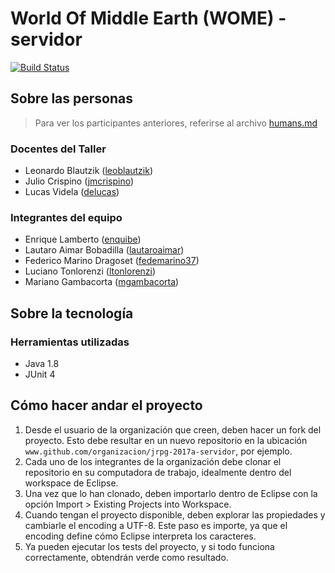 # World Of Middle Earth (WOME) - servidor
[![Build Status](https://travis-ci.org/LosPecesDelInfierno/jrpg-2017a-servidor.svg?branch=master)](https://travis-ci.org/LosPecesDelInfierno/jrpg-2017a-servidor)
## Sobre las personas

> Para ver los participantes anteriores, referirse al archivo [humans.md](humans.md)

### Docentes del Taller

* Leonardo Blautzik ([leoblautzik](https://github.com/leoblautzik))
* Julio Crispino ([jmcrispino](https://github.com/jmcrispino))
* Lucas Videla ([delucas](https://github.com/delucas))

### Integrantes del equipo

* Enrique Lamberto ([enquibe](https://github.com/enquibe))
* Lautaro Aimar Bobadilla ([lautaroaimar](https://github.com/lautaroaimar))
* Federico Marino Dragoset ([fedemarino37](https://github.com/fedemarino37))
* Luciano Tonlorenzi ([ltonlorenzi](https://github.com/ltonlorenzi))
* Mariano Gambacorta ([mgambacorta](https://github.com/mgambacorta))

## Sobre la tecnología

### Herramientas utilizadas

* Java 1.8
* JUnit 4

## Cómo hacer andar el proyecto

1. Desde el usuario de la organización que creen, deben hacer un fork del proyecto. Esto debe resultar en un nuevo repositorio en la ubicación `www.github.com/organizacion/jrpg-2017a-servidor`, por ejemplo.
2. Cada uno de los integrantes de la organización debe clonar el repositorio en su computadora de trabajo, idealmente dentro del workspace de Eclipse.
3. Una vez que lo han clonado, deben importarlo dentro de Eclipse con la opción Import > Existing Projects into Workspace.
4. Cuando tengan el proyecto disponible, deben explorar las propiedades y cambiarle el encoding a UTF-8. Este paso es importe, ya que el encoding define cómo Eclipse interpreta los caracteres.
5. Ya pueden ejecutar los tests del proyecto, y si todo funciona correctamente, obtendrán verde como resultado.
